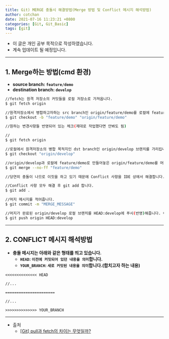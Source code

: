 ```yaml
---
title: Git) MERGE 충돌시 해결방법(Merge 방법 및 Conflict 메시지 해석방법) 
author: cotchan
date: 2021-07-16 11:23:21 +0800 
categories: [Git, Git_Basic]
tags: [git]
---
```


+ 이 글은 개인 공부 목적으로 작성하였습니다.
+ 계속 업데이트 될 예정입니다.

---

## 1. Merge하는 방법(cmd 환경)

+ **source branch: `feature/demo`**
+ **destination branch: `develop`**

```bash
//fetch는 원격 저장소의 커밋들을 로컬 저장소로 가져옵니다.
$ git fetch origin

//원격저장소에서 병합하고자하는 src branch인 origin/feature/demo를 로컬에 feature/demo 브랜치로 만듭니다.
$ git checkout -b "feature/demo" "origin/feature/demo"

//원하는 변경사항들 반영되어 있는 체크(제대로 작업했다면 안봐도 됨)

//
$ git fetch origin

//로컬에서 원격저장소의 병합 목적지인 dst branch인 origin/develop 브랜치를 가리킵니다.
$ git checkout "origin/develop"

//origin/develop과 로컬에 feature/demo로 만들어놓은 origin/feature/demo를 머지합니다.
$ git merge --no-ff "feature/demo"

//당연히 충돌이 나므로 이짓을 하고 있기 때문에 Conflict 사항을 IDE 상에서 해결합니다.

//Conflict 사항 모두 해결 후 git add 합니다. 
$ git add .

//머지 메시지를 적어줍니다.
$ git commit -m "MERGE_MESSAGE"

//머지가 완료된 origin/develop 로컬 브랜치를 HEAD:develop에 푸시(반영)해줍니다. 이것으로 머지가 끝났습니다.
$ git push origin HEAD:develop 
```


---

## 2. CONFLICT 메시지 해석방법

+ **충돌 메시지는 아래와 같은 형태를 띄고 있습니다.**
  + **`HEAD`: `이전에 커밋되어 있던 내용을 의미`합니다.** 
  + **`YOUR_BRANCH`: `새로 커밋된 내용을 의미`합니다.(합치고자 하는 내용)**

```
<<<<<<<<<<<<<< HEAD

//...

======================

//...

>>>>>>>>>>>>>> YOUR_BRANCH
```

---

+ 출처
  + [[Git] pull과 fetch의 차이는 무엇일까?](https://devlog-wjdrbs96.tistory.com/236)
